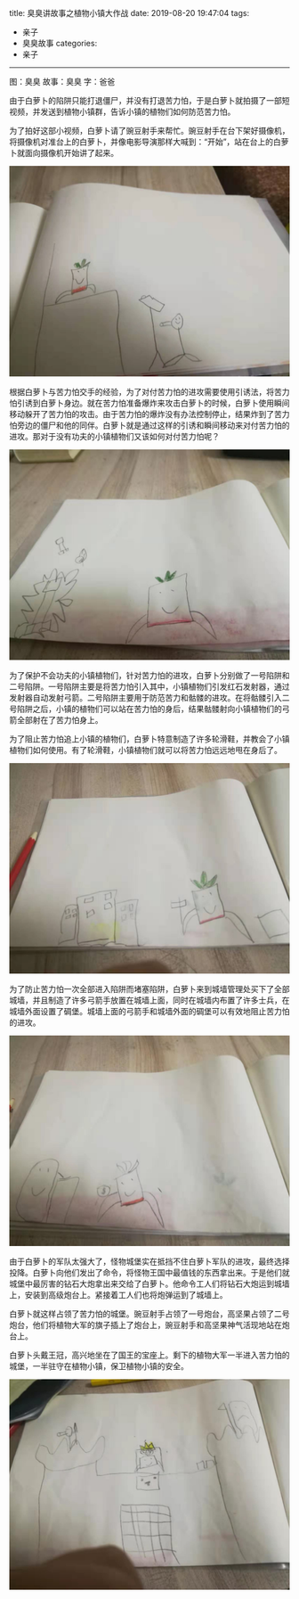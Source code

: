 title: 臭臭讲故事之植物小镇大作战
date: 2019-08-20 19:47:04
tags:
- 亲子
- 臭臭故事
categories:
- 亲子
---

图：臭臭
故事：臭臭
字：爸爸

由于白萝卜的陷阱只能打退僵尸，并没有打退苦力怕，于是白萝卜就拍摄了一部短视频，并发送到植物小镇群，告诉小镇的植物们如何防范苦力怕。

为了拍好这部小视频，白萝卜请了豌豆射手来帮忙。豌豆射手在台下架好摄像机，将摄像机对准台上的白萝卜，并像电影导演那样大喊到：“开始”，站在台上的白萝卜就面向摄像机开始讲了起来。

![白萝卜白电视](/images/story-with-chouchou-17/478005430.jpg)

根据白萝卜与苦力怕交手的经验，为了对付苦力怕的进攻需要使用引诱法，将苦力怕引诱到白萝卜身边。就在苦力怕准备爆炸来攻击白萝卜的时候，白萝卜使用瞬间移动躲开了苦力怕的攻击。由于苦力怕的爆炸没有办法控制停止，结果炸到了苦力怕旁边的僵尸和他的同伴。白萝卜就是通过这样的引诱和瞬间移动来对付苦力怕的进攻。那对于没有功夫的小镇植物们又该如何对付苦力怕呢？

![白萝卜打退苦力怕](/images/story-with-chouchou-17/2101534081.jpg)

为了保护不会功夫的小镇植物们，针对苦力怕的进攻，白萝卜分别做了一号陷阱和二号陷阱。一号陷阱主要是将苦力怕引入其中，小镇植物们引发红石发射器，通过发射器自动发射弓箭。二号陷阱主要用于防范苦力和骷髅的进攻。在将骷髅引入二号陷阱之后，小镇的植物们可以站在苦力怕的身后，结果骷髅射向小镇植物们的弓箭全部射在了苦力怕身上。

为了阻止苦力怕追上小镇的植物们，白萝卜特意制造了许多轮滑鞋，并教会了小镇植物们如何使用。有了轮滑鞋，小镇植物们就可以将苦力怕远远地甩在身后了。

![白萝卜正在制造](/images/story-with-chouchou-17/377143290.jpg)

为了防止苦力怕一次全部进入陷阱而堵塞陷阱，白萝卜来到城墙管理处买下了全部城墙，并且制造了许多弓箭手放置在城墙上面，同时在城墙内布置了许多士兵，在城墙外面设置了碉堡。城墙上面的弓箭手和城墙外面的碉堡可以有效地阻止苦力怕的进攻。

![白萝卜购买城墙](/images/story-with-chouchou-17/1565292480.jpg)

由于白萝卜的军队太强大了，怪物城堡实在抵挡不住白萝卜军队的进攻，最终选择投降。白萝卜向他们发出了命令，将怪物王国中最值钱的东西拿出来。于是他们就城堡中最厉害的钻石大炮拿出来交给了白萝卜。他命令工人们将钻石大炮运到城墙上，安装到高级炮台上。紧接着工人们也将炮弹运到了城墙上。

白萝卜就这样占领了苦力怕的城堡。豌豆射手占领了一号炮台，高坚果占领了二号炮台，他们将植物大军的旗子插上了炮台上，豌豆射手和高坚果神气活现地站在炮台上。

白萝卜头戴王冠，高兴地坐在了国王的宝座上。剩下的植物大军一半进入苦力怕的城堡，一半驻守在植物小镇，保卫植物小镇的安全。

![白萝卜占领苦力怕王国](/images/story-with-chouchou-17/78677880.jpg)